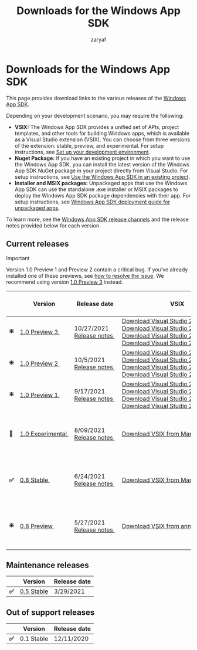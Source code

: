 ﻿---
title: Downloads for the Windows App SDK 
description: Downloads for the Windows App SDK, including the VSIX, Installer and MSIX packages 
ms.topic: article
ms.date: 08/30/2021
keywords: windows win32, windows app development, Windows App SDK 
ms.author: zafaraj
author: zaryaf
ms.localizationpriority: medium
---

# Downloads for the Windows App SDK

This page provides download links to the various releases of the [Windows App SDK](index.md).

Depending on your development scenario, you may require the following:

- **VSIX:** The Windows App SDK provides a unified set of APIs, project templates, and other tools for building Windows apps, which is available as a Visual Studio extension (VSIX). You can choose from three versions of the extension: stable, preview, and experimental. For setup instructions, see [Set up your development environment](set-up-your-development-environment.md). 
- **Nuget Package:** If you have an existing project in which you want to use the Windows App SDK, you can install the latest version of the Windows App SDK NuGet package in your project directly from Visual Studio. For setup instructions, see [Use the Windows App SDK in an existing project](use-windows-app-sdk-in-existing-project.md).
- **Installer and MSIX packages:** Unpackaged apps that use the Windows App SDK can use the standalone .exe installer or MSIX packages to deploy the Windows App SDK package dependencies with their app. For setup instructions, see [Windows App SDK deployment guide for unpackaged apps](deploy-unpackaged-apps.md).

To learn more, see the [Windows App SDK release channels](release-channels.md) and the release notes provided below for each version.

## Current releases

> [!IMPORTANT]
> Version 1.0 Preview 1 and Preview 2 contain a critical bug. If you’ve already installed one of these previews, see [how to resolve the issue](preview-channel.md#important-issue-impacting-10-preview-1-and-preview-2). We recommend using version [1.0 Preview 3](preview-channel.md#version-10-preview-3-100-preview3) instead. 

|   | Version | Release date | VSIX | Installer and MSIX packages |
|---|---|---|---|---|
| **❇️** | [1.0&nbsp;Preview 3&nbsp;](preview-channel.md#version-10-preview-3-100-preview3) | 10/27/2021 <br> [Release&nbsp;notes&nbsp;](preview-channel.md#version-10-preview-3-100-preview3)&nbsp; | [Download&nbsp;Visual&nbsp;Studio&nbsp;2019&nbsp;C++&nbsp;VSIX](https://aka.ms/windowsappsdk/1.0-preview3/extension/VS2019/cpp)<br/>[Download Visual Studio 2019 C# VSIX](https://aka.ms/windowsappsdk/1.0-preview3/extension/VS2019/csharp)<br/>[Download Visual Studio 2022 C++ VSIX](https://aka.ms/windowsappsdk/1.0-preview3/extension/VS2022/cpp)<br/>[Download Visual Studio 2022 C# VSIX](https://aka.ms/windowsappsdk/1.0-preview3/extension/VS2022/csharp)<br/> | [Download Installer and MSIX packages](https://aka.ms/windowsappsdk/1.0-preview3/msix-installer) |
| **❇️** | [1.0&nbsp;Preview 2&nbsp;](preview-channel.md#version-10-preview-2-100-preview2) | 10/5/2021 <br> [Release&nbsp;notes&nbsp;](preview-channel.md#version-10-preview-2-100-preview2)&nbsp; | [Download&nbsp;Visual&nbsp;Studio&nbsp;2019&nbsp;C++&nbsp;VSIX](https://aka.ms/windowsappsdk/1.0-preview2/extension/VS2019/cpp)<br/>[Download Visual Studio 2019 C# VSIX](https://aka.ms/windowsappsdk/1.0-preview2/extension/VS2019/csharp)<br/>[Download Visual Studio 2022 C++ VSIX](https://aka.ms/windowsappsdk/1.0-preview2/extension/VS2022/cpp)<br/>[Download Visual Studio 2022 C# VSIX](https://aka.ms/windowsappsdk/1.0-preview2/extension/VS2022/csharp)<br/> | [Download Installer and MSIX packages](https://aka.ms/windowsappsdk/1.0-preview2/msix-installer) |
| **❇️** | [1.0&nbsp;Preview 1&nbsp;](preview-channel.md#version-10-preview-1-100-preview1) | 9/17/2021 <br> [Release&nbsp;notes&nbsp;](preview-channel.md#version-10-preview-1-100-preview1)&nbsp; | [Download&nbsp;Visual&nbsp;Studio&nbsp;2019&nbsp;C++&nbsp;VSIX](https://aka.ms/windowsappsdk/1.0-preview1/extension/VS2019/cpp)<br/>[Download Visual Studio 2019 C# VSIX](https://aka.ms/windowsappsdk/1.0-preview1/extension/VS2019/csharp)<br/>[Download Visual Studio 2022 C++ VSIX](https://aka.ms/windowsappsdk/1.0-preview1/extension/VS2022/cpp)<br/>[Download Visual Studio 2022 C# VSIX](https://aka.ms/windowsappsdk/1.0-preview1/extension/VS2022/csharp)<br/> | [Download Installer and MSIX packages](https://aka.ms/windowsappsdk/1.0-preview1/msix-installer) |
| **🔄️** | [1.0&nbsp;Experimental&nbsp;](experimental-channel.md#version-10-experimental-100-experimental1) | 8/09/2021 <br> [Release&nbsp;notes&nbsp;](experimental-channel.md#version-10-experimental-100-experimental1) | [Download VSIX from Marketplace](https://aka.ms/projectreunion/previewdownload) | [Download Installer and MSIX packages from announcement](https://github.com/microsoft/WindowsAppSDK/releases/tag/1.0.0-experimental1) |
| **✅** | [0.8&nbsp;Stable&nbsp;](stable-channel.md#version-08)  | 6/24/2021 <br> [Release&nbsp;notes&nbsp;](stable-channel.md#version-08)&nbsp;  | [Download VSIX from Marketplace](https://aka.ms/projectreunion/vsixdownload) | [Download Installer and MSIX packages from announcement](https://github.com/microsoft/WindowsAppSDK/releases/tag/v0.8.0) |
| **❇️** | [0.8&nbsp;Preview&nbsp;](experimental-channel.md#version-08-preview-080-preview)  | 5/27/2021 <br> [Release&nbsp;notes&nbsp;](experimental-channel.md#version-08-preview-080-preview)&nbsp; | [Download VSIX from announcement](https://github.com/microsoft/WindowsAppSDK/releases/tag/v0.8.0-rc) | [Download Installer and MSIX packages from announcement](https://github.com/microsoft/WindowsAppSDK/releases/tag/v0.8-preview) |

## Maintenance releases 

|   | Version | Release date |  
|---|---|---|
| **✅** | [0.5 Stable](stable-channel.md#version-05) | 3/29/2021 |


## Out of support releases 

|   | Version | Release date |
|---|---|---|
| **✅** | 0.1 Stable | 12/11/2020 |